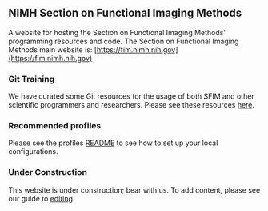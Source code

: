## NIMH Section on Functional Imaging Methods
A website for hosting the Section on Functional Imaging Methods' programming
resources and code.
The Section on Functional Imaging Methods main website is: [https://fim.nimh.nih.gov](https://fim.nimh.nih.gov)

### Git Training
We have curated some Git resources for the usage of both SFIM and other
scientific programmers and researchers.
Please see these resources [here][1].

### Recommended profiles
Please see the profiles [README][profiles] to see how to set up your local
configurations.

### Under Construction
This website is under construction; bear with us.
To add content, please see our guide to [editing][2].

[1]: <git.md>
[profiles]: <profiles/README.md>
[2]: <editing.md>
